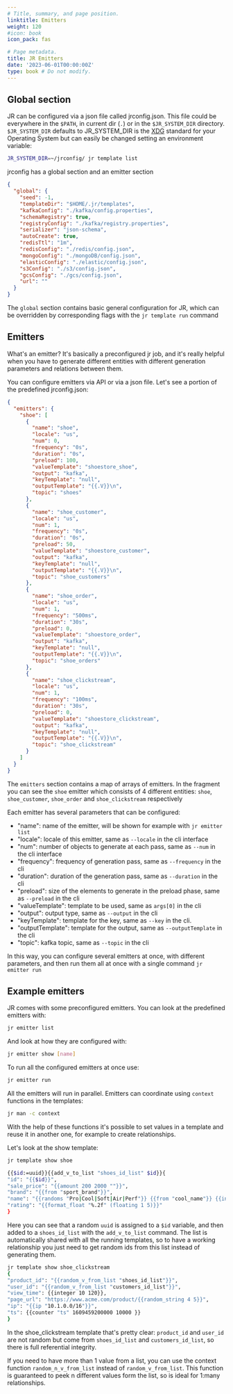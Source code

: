 ```yaml
---
# Title, summary, and page position.
linktitle: Emitters
weight: 120
#icon: book
icon_pack: fas

# Page metadata.
title: JR Emitters
date: '2023-06-01T00:00:00Z'
type: book # Do not modify.
---
```


## Global section

JR can be configured via a json file called jrconfig.json. This file could be everywhere in the `$PATH`, in current dir (`.`) or in the `$JR_SYSTEM_DIR` directory.
`$JR_SYSTEM_DIR` defaults to JR_SYSTEM_DIR is the [XDG](https://specifications.freedesktop.org/basedir-spec/latest/) standard for your Operating System but can easily be changed setting an environment variable:

```bash
JR_SYSTEM_DIR=~/jrconfig/ jr template list
````
jrconfig has a global section and an emitter section

```json
{
  "global": {
    "seed": -1,
    "templateDir": "$HOME/.jr/templates",
    "kafkaConfig": "./kafka/config.properties",
    "schemaRegistry": true,
    "registryConfig": "./kafka/registry.properties",
    "serializer": "json-schema",
    "autoCreate": true,
    "redisTtl": "1m",
    "redisConfig": "./redis/config.json",
    "mongoConfig": "./mongoDB/config.json",
    "elasticConfig": "./elastic/config.json",
    "s3Config": "./s3/config.json",
    "gcsConfig": "./gcs/config.json",
    "url": ""
  }
}
```

The `global` section contains basic general configuration for JR, which can be overridden by corresponding flags with the `jr template run` command

## Emitters

What's an emitter? It's basically a preconfigured jr job, and it's really helpful when you have to generate different entities with different generation parameters and relations between them.

You can configure emitters via API or via a json file. Let's see a portion of the predefined jrconfig.json:

```json
{
  "emitters": {
    "shoe": [
      {
        "name": "shoe",
        "locale": "us",
        "num": 0,
        "frequency": "0s",
        "duration": "0s",
        "preload": 100,
        "valueTemplate": "shoestore_shoe",
        "output": "kafka",
        "keyTemplate": "null",
        "outputTemplate": "{{.V}}\n",
        "topic": "shoes"
      },
      {
        "name": "shoe_customer",
        "locale": "us",
        "num": 1,
        "frequency": "0s",
        "duration": "0s",
        "preload": 50,
        "valueTemplate": "shoestore_customer",
        "output": "kafka",
        "keyTemplate": "null",
        "outputTemplate": "{{.V}}\n",
        "topic": "shoe_customers"
      },
      {
        "name": "shoe_order",
        "locale": "us",
        "num": 1,
        "frequency": "500ms",
        "duration": "30s",
        "preload": 0,
        "valueTemplate": "shoestore_order",
        "output": "kafka",
        "keyTemplate": "null",
        "outputTemplate": "{{.V}}\n",
        "topic": "shoe_orders"
      },
      {
        "name": "shoe_clickstream",
        "locale": "us",
        "num": 1,
        "frequency": "100ms",
        "duration": "30s",
        "preload": 0,
        "valueTemplate": "shoestore_clickstream",
        "output": "kafka",
        "keyTemplate": "null",
        "outputTemplate": "{{.V}}\n",
        "topic": "shoe_clickstream"
      }
    ]
  }
}
```

The `emitters` section contains a map of arrays of emitters. In the fragment you can see the `shoe` emitter which 
consists of 4 different entities: `shoe`, `shoe_customer`, `shoe_order` and `shoe_clickstream` respectively

Each emitter has several parameters that can be configured:

- "name":  name of the emitter, will be shown for example with `jr emitter list`
- "locale": locale of this emitter, same as `--locale` in the cli interface
- "num":  number of objects to generate at each pass, same as `--num` in the cli interface
- "frequency": frequency of generation pass, same as `--frequency` in the cli
- "duration":  duration of the generation pass, same as `--duration` in the cli
- "preload": size of the elements to generate in the preload phase, same as `--preload` in the cli
- "valueTemplate": template to be used, same as `args[0]` in the cli
- "output": output type, same as `--output` in the cli
- "keyTemplate": template for the key, same as `--key` in the cli.
- "outputTemplate": template for the output, same as `--outputTemplate` in the cli
- "topic": kafka topic, same as `--topic` in the cli

In this way, you can configure several emitters at once, with different parameters, and then run them all at once with a single command `jr emitter run`

## Example emitters

JR comes with some preconfigured emitters. You can look at the predefined emitters with:

```bash
jr emitter list
```

And look at how they are configured with:

```bash
jr emitter show [name]
```

To run all the configured emitters at once use:

```bash
jr emitter run
```

All the emitters will run in parallel. Emitters can coordinate using `context` functions in the templates:

```bash
jr man -c context
```

With the help of these functions it's possible to set values in a template and reuse it in another one, for example to create relationships.

Let's look at the show template:

```bash
jr template show shoe

{{$id:=uuid}}{{add_v_to_list "shoes_id_list" $id}}{
"id": "{{$id}}",
"sale_price": "{{amount 200 2000 ""}}",
"brand": "{{from "sport_brand"}}",
"name": "{{randoms "Pro|Cool|Soft|Air|Perf"}} {{from "cool_name"}} {{integer 1 20}}",
"rating": "{{format_float "%.2f" (floating 1 5)}}"
}
```

Here you can see that a random `uuid` is assigned to a `$id` variable, and then added to a `shoes_id_list` with the `add_v_to_list` command.
The list is automatically shared with all the running templates, so to have a working relationship you just need to get random ids from this list instead of generating them.

```bash
jr template show shoe_clickstream
{
"product_id": "{{random_v_from_list "shoes_id_list"}}",
"user_id": "{{random_v_from_list "customers_id_list"}}",
"view_time": {{integer 10 120}},
"page_url": "https://www.acme.com/product/{{random_string 4 5}}",
"ip": "{{ip "10.1.0.0/16"}}",
"ts": {{counter "ts" 1609459200000 10000 }}
}
```

In the shoe_clickstream template that's pretty clear: `product_id` and `user_id` are not random but come from `shoes_id_list` and `customers_id_list`, so there is full referential integrity.

If you need to have more than 1 value from a list, you can use the context function `random_n_v_from_list` instead of `random_v_from_list`. This function is guaranteed to peek n different values form the list, so is ideal for 1:many relationships.
